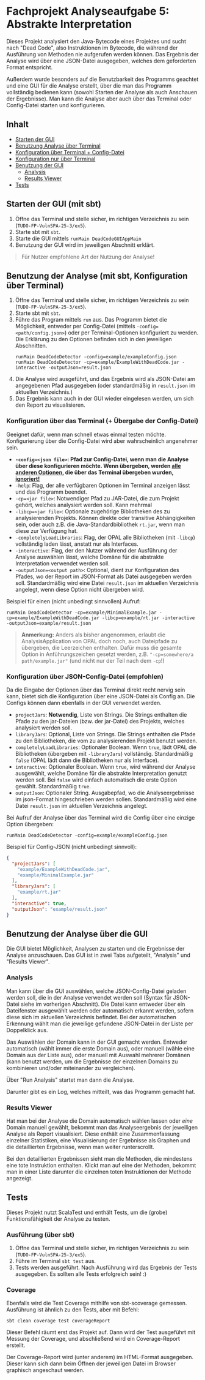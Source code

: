 # Fachprojekt Analyseaufgabe 5: Abstrakte Interpretation

Dieses Projekt analysiert den Java-Bytecode eines Projektes und sucht nach "Dead Code",
also Instruktionen im Bytecode, die während der Ausführung von Methoden nie aufgerufen werden können.
Das Ergebnis der Analyse wird über eine JSON-Datei ausgegeben, welches dem geforderten Format entspricht.

Außerdem wurde besonders auf die Benutzbarkeit des Programms geachtet und eine GUI für die Analyse erstellt, über
die man das Programm vollständig bedienen kann (sowohl Starten der Analyse als auch Anschauen der Ergebnisse).
Man kann die Analyse aber auch über das Terminal oder Config-Datei starten und konfigurieren.

## Inhalt
- [Starten der GUI](#starten-der-gui-mit-sbt)
- [Benutzung Analyse über Terminal](#benutzung-der-analyse-mit-sbt-konfiguration-über-terminal)
- [Konfiguration über Terminal + Config-Datei](#konfiguration-über-das-terminal--übergabe-der-config-datei)
- [Konfiguration nur über Terminal](#konfiguration-über-das-terminal--übergabe-der-config-datei)
- [Benutzung der GUI](#benutzung-der-analyse-über-die-gui)
  - [Analysis](#analysis)
  - [Results Viewer](#results-viewer)
- [Tests](#tests)

## Starten der GUI (mit sbt)
1. Öffne das Terminal und stelle sicher, im richtigen Verzeichnis zu sein (`TUDO-FP-VulnSPA-25-3/ex5`).
2. Starte sbt mit `sbt`.
3. Starte die GUI mittels `runMain DeadCodeGUIAppMain`
4. Benutzung der GUI wird im jeweiligen Abschnitt erklärt.
> Für Nutzer empfohlene Art der Nutzung der Analyse!

## Benutzung der Analyse (mit sbt, Konfiguration über Terminal)
1. Öffne das Terminal und stelle sicher, im richtigen Verzeichnis zu sein (`TUDO-FP-VulnSPA-25-3/ex5`).
2. Starte sbt mit `sbt`.
3. Führe das Program mittels `run` aus. Das Programm bietet die Möglichkeit, entweder per Config-Datei
   (mittels `-config=<path/config.json>`) oder per Terminal-Optionen konfiguriert zu werden. Die Erklärung zu den
   Optionen befinden sich in den jeweiligen Abschnitten.
   ```
   runMain DeadCodeDetector -config=example/exampleConfig.json
   runMain DeadCodeDetector -cp=example/ExampleWithDeadCode.jar -interactive -outputJson=result.json
   ```
4. Die Analyse wird ausgeführt, und das Ergebnis wird als JSON-Datei am angegebenen Pfad ausgegeben 
   (oder standardmäßig in `result.json` im aktuellen Verzeichnis.)
5. Das Ergebnis kann auch in der GUI wieder eingelesen werden, um sich den Report zu visualisieren.

### Konfiguration über das Terminal (+ Übergabe der Config-Datei)
Geeignet dafür, wenn man schnell etwas einmal testen möchte. Konfigurierung über die Config-Datei wird aber
wahrscheinlich angenehmer sein.
- **`-config=<json file>`: Pfad zur Config-Datei, wenn man die Analyse über diese konfigurieren möchte.
     Wenn übergeben, werden <ins>alle anderen Optionen</ins>, die über das Terminal übergeben wurden, <ins>ignoriert!</ins>**
- `-help`: Flag, der alle verfügbaren Optionen im Terminal anzeigen lässt und das Programm beendet.
- `-cp=<jar file>`: Notwendiger Pfad zu JAR-Datei, die zum Projekt gehört, welches analysiert werden soll. Kann mehrmal
- `-libcp=<jar file>`: Optionale zugehörige Bibliotheken des zu analysierenden Projekts. Können direkte oder transitive
    Abhängigkeiten sein, oder auch z.B. die Java-Standardbibliothek `rt.jar`, wenn man diese zur Verfügung hat.
- `-completelyLoadLibraries`: Flag, der OPAL alle Bibliotheken (mit `-libcp`) vollständig laden lässt, anstatt
    nur als Interfaces.
- `-interactive`: Flag, der den Nutzer während der Ausführung der Analyse auswählen lässt, welche Domäne für die
    abstrakte Interpretation verwendet werden soll.
- `-outputJson=<output path>`: Optional, dient zur Konfiguration des Pfades, wo der Report im JSON-Format als Datei ausgegeben
      werden soll. Standardmäßig wird eine Datei `result.json` im aktuellen Verzeichnis angelegt, wenn diese Option
      nicht übergeben wird.

Beispiel für einen (nicht unbedingt sinnvollen) Aufruf:
```
runMain DeadCodeDetector -cp=example/MinimalExample.jar -cp=example/ExampleWithDeadCode.jar -libcp=example/rt.jar -interactive -outputJson=example/result.json
```

> **Anmerkung:** Anders als bisher angenommen, erlaubt die AnalysisApplication von OPAL doch noch, auch Dateipfade
> zu übergeben, die Leerzeichen enthalten. Dafür muss die gesamte Option in Anführungszeichen gesetzt werden, z.B.
> `"-cp=somewhere/a path/example.jar"` (und nicht nur der Teil nach dem `-cp`!)

### Konfiguration über JSON-Config-Datei (empfohlen)
Da die Eingabe der Optionen über das Terminal direkt recht nervig sein kann, bietet sich die Konfiguration
über eine JSON-Datei als Config an. Die Configs können dann ebenfalls in der GUI verwendet werden.

- `projectJars`: **Notwendig**, Liste von Strings. Die Strings enthalten die Pfade zu den jar-Dateien (bzw. der jar-Datei) des
Projekts, welches analysiert werden soll.
- `libraryJars`: Optional, Liste von Strings. Die Strings enthalten die Pfade zu den Bibliotheken, die vom zu
  analysierenden Projekt benutzt werden.
- `completelyLoadLibraries`: Optionaler Boolean. Wenn `true`, lädt OPAL die Bibliotheken (übergeben mit `-libraryJars`) vollständig.
  Standardmäßig `false` (OPAL lädt dann die Bibliotheken nur als Interface).
- `interactive`: Optionaler Boolean. Wenn `true`, wird während der Analyse ausgewählt, welche Domäne für die abstrakte
  Interpretation genutzt werden soll. Bei `false` wird einfach automatisch die erste Option gewählt. Standardmäßig `true`.
- `outputJson`: Optionaler String. Ausgabepfad, wo die Analyseergebnisse im json-Format hingeschrieben werden sollen.
  Standardmäßig wird eine Datei `result.json` im aktuellen Verzeichnis angelegt.

Bei Aufruf der Analyse über das Terminal wird die Config über eine einzige Option übergeben:
```
runMain DeadCodeDetector -config=example/exampleConfig.json
```

Beispiel für Config-JSON (nicht unbedingt sinnvoll):
```json
{
  "projectJars": [
    "example/ExampleWithDeadCode.jar",
    "example/MinimalExample.jar"
  ],
  "libraryJars": [
    "example/rt.jar"
  ],
  "interactive": true,
  "outputJson": "example/result.json"
}
```

## Benutzung der Analyse über die GUI

Die GUI bietet Möglichkeit, Analysen zu starten und die Ergebnisse der Analyse anzuschauen.
Das GUI ist in zwei Tabs aufgeteilt, "Analysis" und "Results Viewer".

### Analysis

Man kann über die GUI auswählen, welche JSON-Config-Datei geladen werden soll, die in der Analyse
verwendet werden soll (Syntax für JSON-Datei siehe im vorherigen Abschnitt).
Die Datei kann entweder über ein Dateifenster ausgewählt werden oder automatisch erkannt werden,
sofern diese sich im aktuellen Verzeichnis befindet. Bei der automatischen Erkennung
wählt man die jeweilige gefundene JSON-Datei in der Liste per Doppelklick aus.

Das Auswählen der Domain kann in der GUI gemacht werden. Entweder automatisch (wählt immer die erste Domain aus), 
oder manuell (wähle eine Domain aus der Liste aus), oder manuell mit Auswahl mehrerer Domänen (kann benutzt werden,
um die Ergebnisse der einzelnen Domains zu kombinieren und/oder miteinander zu vergleichen).

Über "Run Analysis" startet man dann die Analyse.

Darunter gibt es ein Log, welches mitteilt, was das Programm gemacht hat.

### Results Viewer

Hat man bei der Analyse die Domain automatisch wählen lassen oder *eine* Domain manuell gewählt,
bekommt man das Analyseergebnis der jeweiligen Analyse als Report visualisiert. Diese enthält eine
Zusammenfassung einzelner Statistiken, eine Visualisierung der Ergebnisse als Graphen und die detaillierten
Ergebnisse, wenn man weiter runterscrollt.

Bei den detaillierten Ergebnissen sieht man die Methoden, die mindestens eine tote Instruktion enthalten.
Klickt man auf eine der Methoden, bekommt man in einer Liste darunter die einzelnen toten Instruktionen der
Methode angezeigt.

## Tests

Dieses Projekt nutzt ScalaTest und enthält Tests, um die (grobe) Funktionsfähigkeit der Analyse zu testen.

### Ausführung (über sbt)
1. Öffne das Terminal und stelle sicher, im richtigen Verzeichnis zu sein (`TUDO-FP-VulnSPA-25-3/ex5`).
2. Führe im Terminal `sbt test` aus.
3. Tests werden ausgeführt. Nach Ausführung wird das Ergebnis der Tests ausgegeben. Es sollten alle Tests
   erfolgreich sein! :)

### Coverage
Ebenfalls wird die Test Coverage mithilfe von sbt-scoverage gemessen. Ausführung ist ähnlich zu
den Tests, aber mit Befehl:
   ```
   sbt clean coverage test coverageReport
   ```
Dieser Befehl räumt erst das Projekt auf. Dann wird der Test ausgeführt mit Messung der Coverage, und abschließend
wird ein Coverage-Report erstellt.

Der Coverage-Report wird (unter anderem) im HTML-Format ausgegeben. Dieser kann sich dann beim
Öffnen der jeweiligen Datei im Browser graphisch angeschaut werden.